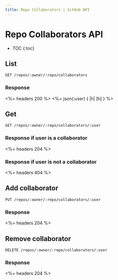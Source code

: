 ```yaml
---
title: Repo Collaborators | GitHub API
---
```


# Repo Collaborators API

* TOC
{:toc}

## List

    GET /repos/:owner/:repo/collaborators

### Response

<%= headers 200 %>
<%= json(:user) { |h| [h] } %>

## Get

    GET /repos/:owner/:repo/collaborators/:user

### Response if user is a collaborator

<%= headers 204 %>

### Response if user is not a collaborator

<%= headers 404 %>

## Add collaborator

    PUT /repos/:owner/:repo/collaborators/:user

### Response

<%= headers 204 %>

## Remove collaborator

    DELETE /repos/:owner/:repo/collaborators/:user

### Response

<%= headers 204 %>
